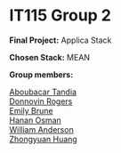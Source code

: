# IT115 Group 2

**Final Project:** Applica Stack

**Chosen Stack:** MEAN

**Group members:**   

[Aboubacar Tandia](https://github.com/Tandia223)     
[Donnovin Rogers](https://github.com/bmobito)     
[Emily Brune](https://github.com/Emily-is-cool)      
[Hanan Osman](https://github.com/heosman)         
[William Anderson](https://github.com/sstar691969)     
[Zhongyuan Huang](https://github.com/John-Orange)    
